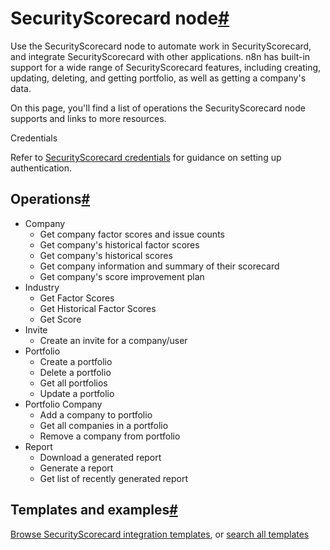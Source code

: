 [](https://github.com/n8n-io/n8n-docs/edit/main/docs/integrations/builtin/app-nodes/n8n-nodes-base.securityscorecard.md "Edit this page")

# SecurityScorecard node[#](#securityscorecard-node "Permanent link")

Use the SecurityScorecard node to automate work in SecurityScorecard, and integrate SecurityScorecard with other applications. n8n has built-in support for a wide range of SecurityScorecard features, including creating, updating, deleting, and getting portfolio, as well as getting a company's data.

On this page, you'll find a list of operations the SecurityScorecard node supports and links to more resources.

Credentials

Refer to [SecurityScorecard credentials](../../credentials/securityscorecard/) for guidance on setting up authentication.

## Operations[#](#operations "Permanent link")

*   Company
    *   Get company factor scores and issue counts
    *   Get company's historical factor scores
    *   Get company's historical scores
    *   Get company information and summary of their scorecard
    *   Get company's score improvement plan
*   Industry
    *   Get Factor Scores
    *   Get Historical Factor Scores
    *   Get Score
*   Invite
    *   Create an invite for a company/user
*   Portfolio
    *   Create a portfolio
    *   Delete a portfolio
    *   Get all portfolios
    *   Update a portfolio
*   Portfolio Company
    *   Add a company to portfolio
    *   Get all companies in a portfolio
    *   Remove a company from portfolio
*   Report
    *   Download a generated report
    *   Generate a report
    *   Get list of recently generated report

## Templates and examples[#](#templates-and-examples "Permanent link")

[Browse SecurityScorecard integration templates](https://n8n.io/integrations/securityscorecard/), or [search all templates](https://n8n.io/workflows/)